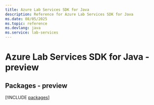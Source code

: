 ```yaml
---
title: Azure Lab Services SDK for Java
description: Reference for Azure Lab Services SDK for Java
ms.date: 08/05/2025
ms.topic: reference
ms.devlang: java
ms.service: lab-services
---
```

# Azure Lab Services SDK for Java - preview
## Packages - preview
[!INCLUDE [packages](lab-services-index.md)]